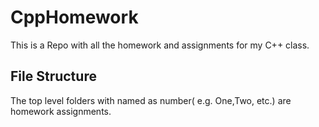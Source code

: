 # CppHomework
This is a Repo with all the homework and assignments for my C++ class.

## File Structure
The top level folders with named as number( e.g. One,Two, etc.) are homework assignments. 
